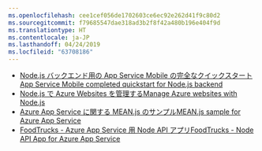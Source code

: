 ```yaml
---
ms.openlocfilehash: cee1cef056de1702603ce6ec92e262d41f9c80d2
ms.sourcegitcommit: f79685547dae318ad3b2f8f42a480b196e404f9d
ms.translationtype: HT
ms.contentlocale: ja-JP
ms.lasthandoff: 04/24/2019
ms.locfileid: "63708186"
---
```

- [<span data-ttu-id="896f2-101">Node.js バックエンド用の App Service Mobile の完全なクイックスタート</span><span class="sxs-lookup"><span data-stu-id="896f2-101">App Service Mobile completed quickstart for Node.js backend</span></span>](https://azure.microsoft.com/resources/samples/app-service-mobile-nodejs-backend-quickstart/)
- [<span data-ttu-id="896f2-102">Node.js で Azure Websites を管理する</span><span class="sxs-lookup"><span data-stu-id="896f2-102">Manage Azure websites with Node.js</span></span>](https://azure.microsoft.com/resources/samples/app-service-web-nodejs-manage/)
- [<span data-ttu-id="896f2-103">Azure App Service に関する MEAN.js のサンプル</span><span class="sxs-lookup"><span data-stu-id="896f2-103">MEAN.js sample for Azure App Service</span></span>](https://azure.microsoft.com/resources/samples/meanjs/)
- [<span data-ttu-id="896f2-104">FoodTrucks - Azure App Service 用 Node API アプリ</span><span class="sxs-lookup"><span data-stu-id="896f2-104">FoodTrucks - Node API App for Azure App Service</span></span>](https://azure.microsoft.com/resources/samples/app-service-api-node-food-trucks/)